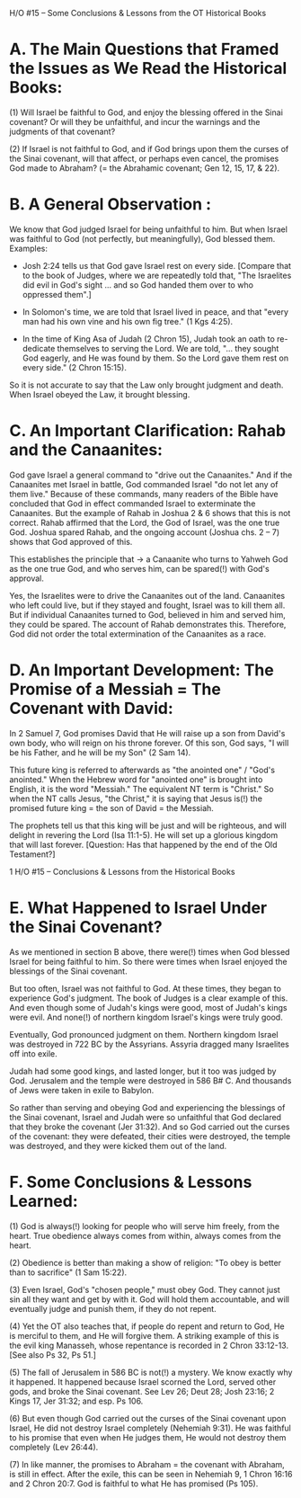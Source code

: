 H/O #15 – Some Conclusions & Lessons from the OT Historical Books

# A. The Main Questions that Framed the Issues as We Read the Historical Books:

(1) Will Israel be faithful to God, and enjoy the blessing offered in the Sinai covenant? Or will they be unfaithful, and incur the warnings and the judgments of that covenant?

(2) If Israel is not faithful to God, and if God brings upon them the curses of the Sinai covenant, will that affect, or perhaps even cancel, the promises God made to Abraham? (= the Abrahamic covenant; Gen 12, 15, 17, & 22).

# B. A General Observation :
 We know that God judged Israel for being unfaithful to him. But when Israel was faithful to God (not perfectly, but meaningfully), God blessed them. Examples:

 - Josh 2:24 tells us that God gave Israel rest on every side.
 [Compare that to the book of Judges, where we are repeatedly told that, "The Israelites did evil in God's sight … and so God handed them over to <some nation> who oppressed them".]

 - In Solomon's time, we are told that Israel lived in peace, and that "every man had his own vine and his own fig tree." (1 Kgs 4:25).

 - In the time of King Asa of Judah (2 Chron 15), Judah took an oath to re-dedicate themselves to serving the Lord. We are told, "… they sought God eagerly, and He was found by them. So the Lord gave them rest on every side." (2 Chron 15:15).

 So it is not accurate to say that the Law only brought judgment and death. When Israel obeyed the Law, it brought blessing.

# C. An Important Clarification: Rahab and the Canaanites:

God gave Israel a general command to "drive out the Canaanites." And if the Canaanites met Israel in battle, God commanded Israel "do not let any of them live." Because of these commands, many readers of the Bible have concluded that God in effect commanded Israel to exterminate the
Canaanites. But the example of Rahab in Joshua 2 & 6 shows that this is not correct. Rahab affirmed that the Lord, the God of Israel, was the one true God. Joshua spared Rahab, and the ongoing account (Joshua chs. 2 – 7) shows that God approved of this.

This establishes the principle that → a Canaanite who turns to Yahweh God as the one true God, and who serves him, can be spared(!) with God's approval.

Yes, the Israelites were to drive the Canaanites out of the land. Canaanites who left could live, but if they stayed and fought, Israel was to kill them all. But if individual Canaanites turned to God, believed in him and served him, they could be spared. The account of Rahab demonstrates this. Therefore, God did not order the total extermination of the Canaanites as a race.

# D. An Important Development: The Promise of a Messiah = The Covenant with David:

In 2 Samuel 7, God promises David that He will raise up a son from David's own body, who will reign on his throne forever. Of this son, God says, "I will be his Father, and he will be my Son" (2 Sam 14).

This future king is referred to afterwards as "the anointed one" / "God's anointed." When the Hebrew word for "anointed one" is brought into English, it is the word "Messiah." The equivalent NT term is "Christ." So when the NT calls Jesus, "the Christ," it is saying that Jesus is(!) the promised future king
= the son of David = the Messiah.

The prophets tell us that this king will be just and will be righteous, and will delight in revering the Lord (Isa 11:1-5). He will set up a glorious kingdom that will last forever.
[Question: Has that happened by the end of the Old Testament?]

 1 H/O #15 – Conclusions & Lessons from the Historical Books
# E. What Happened to Israel Under the Sinai Covenant?
As we mentioned in section B above, there were(!) times when God blessed Israel for being faithful to him. So there were times when Israel enjoyed the blessings of the Sinai covenant.

But too often, Israel was not faithful to God. At these times, they began to experience God's judgment. The book of Judges is a clear example of this. And even though some of Judah's kings were good, most of Judah's kings were evil. And none(!) of northern kingdom Israel's kings were truly good.

Eventually, God pronounced judgment on them. Northern kingdom Israel was destroyed in 722 BC by the Assyrians. Assyria dragged many Israelites off into exile.

Judah had some good kings, and lasted longer, but it too was judged by God. Jerusalem and the temple were destroyed in 586 B# C. And thousands of Jews were taken in exile to Babylon.

So rather than serving and obeying God and experiencing the blessings of the Sinai covenant, Israel and Judah were so unfaithful that God declared that they broke the covenant (Jer 31:32). And so God carried out the curses of the covenant: they were defeated, their cities were destroyed, the temple was destroyed, and they were kicked them out of the land.

# F. Some Conclusions & Lessons Learned:

(1) God is always(!) looking for people who will serve him freely, from the heart. True obedience
always comes from within, always comes from the heart.

(2) Obedience is better than making a show of religion: "To obey is better than to sacrifice" (1 Sam
15:22).

(3) Even Israel, God's "chosen people," must obey God. They cannot just sin all they want and get by with it. God will hold them accountable, and will eventually judge and punish them, if they do not repent.

(4) Yet the OT also teaches that, if people do repent and return to God, He is merciful to them, and He will forgive them. A striking example of this is the evil king Manasseh, whose repentance is recorded in 2 Chron 33:12-13. [See also Ps 32, Ps 51.]

(5) The fall of Jerusalem in 586 BC is not(!) a mystery. We know exactly why it happened. It happened because Israel scorned the Lord, served other gods, and broke the Sinai covenant. See Lev 26; Deut 28; Josh 23:16; 2 Kings 17, Jer 31:32; and esp. Ps 106.

(6) But even though God carried out the curses of the Sinai covenant upon Israel, He did not destroy Israel completely (Nehemiah 9:31). He was faithful to his promise that even when He judges them, He would not destroy them completely (Lev 26:44).

(7) In like manner, the promises to Abraham = the covenant with Abraham, is still in effect. After the exile, this can be seen in Nehemiah 9, 1 Chron 16:16 and 2 Chron 20:7. God is faithful to what He has promised (Ps 105).


